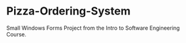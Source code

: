 # Pizza-Ordering-System
Small Windows Forms Project from the Intro to Software Engineering Course. 
